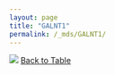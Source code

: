```yaml
---
layout: page
title: "GALNT1"
permalink: /_mds/GALNT1/
---
```


![](../../alns_9.28.22/aln_5HSAA042859_0.940.png?raw=true
)
[Back to Table](../../display)
